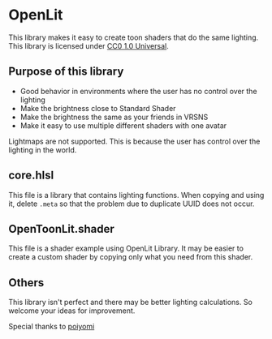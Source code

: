 # OpenLit
This library makes it easy to create toon shaders that do the same lighting. This library is licensed under [CC0 1.0 Universal](https://creativecommons.org/publicdomain/zero/1.0/).

## Purpose of this library
- Good behavior in environments where the user has no control over the lighting
- Make the brightness close to Standard Shader
- Make the brightness the same as your friends in VRSNS
- Make it easy to use multiple different shaders with one avatar

Lightmaps are not supported. This is because the user has control over the lighting in the world.

## core.hlsl
This file is a library that contains lighting functions. When copying and using it, delete `.meta` so that the problem due to duplicate UUID does not occur.

## OpenToonLit.shader
This file is a shader example using OpenLit Library. It may be easier to create a custom shader by copying only what you need from this shader.

## Others
This library isn't perfect and there may be better lighting calculations. So welcome your ideas for improvement.

Special thanks to [poiyomi](https://twitter.com/poiyomi)